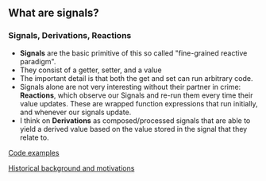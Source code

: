 <section>
	<h1>What are signals?</h1>
	<h3>Signals, Derivations, Reactions</h3>
	<ul>
		<li><b>Signals</b> are the basic primitive of this so called "fine-grained reactive paradigm".</li>
		<li>They consist of a getter, setter, and a value</li>
		<li>The important detail is that both the get and set can run arbitrary code.</li>
		<li>Signals alone are not very interesting without their partner in crime: <b>Reactions</b>, which observe our Signals and re-run them every time their value updates. These are wrapped function expressions that run initially, and whenever our signals update.</li>
		<li>I think on <b>Derivations</b> as composed/processed signals that are able to yield a derived value based on the value stored in the signal that they relate to.</li>
	</ul>
	<p><a href="https://dev.to/ryansolid/a-hands-on-introduction-to-fine-grained-reactivity-3ndf">Code examples</a></p>
	<p><a href="https://dev.to/this-is-learning/the-evolution-of-signals-in-javascript-8ob">Historical background and motivations</a></p>
</section>
